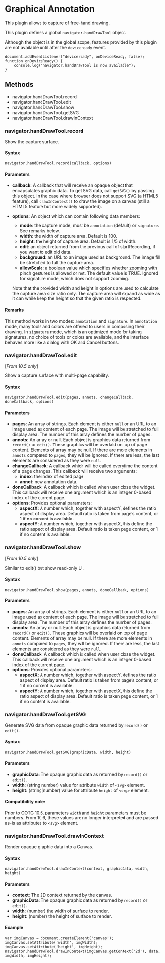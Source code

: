 # Graphical Annotation

This plugin allows to capture of free-hand drawing.

This plugin defines a global `navigator.handDrawTool` object.

Although the object is in the global scope, features provided by this plugin are not available until after the `deviceready` event.

    document.addEventListener("deviceready", onDeviceReady, false);
    function onDeviceReady() {
        console.log("navigator.handDrawTool is now available");
    }

## Methods

- navigator.handDrawTool.record
- navigator.handDrawTool.edit
- navigator.handDrawTool.show
- navigator.handDrawTool.getSVG
- navigator.handDrawTool.drawInContext

### navigator.handDrawTool.record
Show the capture surface.

#### Syntax
`navigator.handDrawTool.record(callback, options)`

#### Parameters
* __callback__: A callback that will receive an opaque object that encapsulates graphic data. To get SVG data, call `getSVG()` by passing this object. In the case where browser does not support SVG (a HTML5 feature), call `drawInContext()` to draw the image on a canvas (still a HTML5 feature but more widely supported).
* __options__: An object which can contain following data members:
  * __mode__:	the capture mode, must be `annotation` (default) or `signature`. See remarks below.
  * __width__:	the width of capture area. Default is 100.
  * __height__:	the height of capture area. Default is 1/5 of width.
  * __edit__:	an object returned from the previous call of startRecording, if you want to edit old data.
  * __background__:	an URL to an image used as background. The image fill be stretched to full the capture area.
  * __allowScale__:	a boolean value which specifies whether zooming with pinch gestures is allowed or not. The default value is TRUE. Ignored for signature mode, which does not support zooming.

  Note that the provided width and height in options are used to calculate the capture area size ratio only.
  The capture area will expand as wide as it can while keep the height so that the given ratio is respected.

#### Remarks
This method works in two modes: `annotation` and `signature`. In `annotation` mode, many tools and colors are offered to users in composing their drawing. In `signature` mode, which is an optimized mode for taking signatures, no choice of tools or colors are available, and the interface behaves more like a dialog with OK and Cancel buttons.


### navigator.handDrawTool.edit
[_From 10.5 only_]

Show a capture surface with multi-page capability.

#### Syntax
`navigator.handDrawTool.edit(pages, annots, changeCallback, doneCallback, options)`

#### Parameters
* __pages__: An array of strings. Each element is either `null` or an URL to an image used as content of each page. The image will be stretched to full display area. The number of this array defines the number of pages.
* __annots__: An array or null. Each object is graphics data returned from `record()` or `edit()`. These graphics will be overlaid on top of page content. Elements of array may be null. If there are more elements in `annots` compared to `pages`, they will be ignored. If there are less, the last elements are considered as they were `null`.
* __changeCallback__: A callback which will be called everytime the content of a page changes. This callback will receive two arguments:
  * __index__: the index of edited page
  * __annot__: new annotation data.
* __doneCallback__: A callback which is called when user close the widget. This callback will receive one argument which is an integer 0-based index of the current page. 
* __options__: Provides optional parameters:
  * __aspectX__: A number which, together with aspectY, defines the ratio aspect of display area. Default ratio is taken from page’s content, or 1 if no content is available.
  * __aspectY__: A number which, together with aspectX, this define the ratio aspect of display area. Default ratio is taken page content, or 1 if no content is available.


### navigator.handDrawTool.show
[_From 10.5 only_]

Similar to edit() but show read-only UI.

#### Syntax
`navigator.handDrawTool.show(pages, annots, doneCallback, options)`

#### Parameters
* __pages__: An array of strings. Each element is either `null` or an URL to an image used as content of each page. The image will be stretched to full display area. The number of this array defines the number of pages.
* __annots__: An array or null. Each object is graphics data returned from `record()` or `edit()`. These graphics will be overlaid on top of page content. Elements of array may be null. If there are more elements in `annots` compared to `pages`, they will be ignored. If there are less, the last elements are considered as they were `null`.
* __doneCallback__: A callback which is called when user close the widget. This callback will receive one argument which is an integer 0-based index of the current page. 
* __options__: Provides optional parameters:
  * __aspectX__: A number which, together with aspectY, defines the ratio aspect of display area. Default ratio is taken from page’s content, or 1 if no content is available.
  * __aspectY__: A number which, together with aspectX, this define the ratio aspect of display area. Default ratio is taken page content, or 1 if no content is available.

### navigator.handDrawTool.getSVG
Generate SVG data from opaque graphic data returned by `record()` or `edit()`.

#### Syntax
`navigator.handDrawTool.getSVG(graphicData, width, height)`

#### Parameters
* __graphicData__: The opaque graphic data as returned by `record()` or `edit()`.
* __width__: (string|number) value for attribute `width` of `<svg>` element.
* __height__: (string|number) value for attribute `height` of `<svg>` element.

#### Compatibility note:
Prior to COTG 10.6, parameters `width` and `height` parameters must be numbers. From 10.6, these values are no longer interpreted and are passed as-is as attributes to `<svg>` element.

### navigator.handDrawTool.drawInContext
Render opaque graphic data into a Canvas.

#### Syntax
`navigator.handDrawTool.drawInContext(context, graphicData, width, height)`

#### Parameters
* __context__: The 2D context returned by the canvas.
* __graphicData__: The opaque graphic data as returned by `record()` or `edit()`.
* __width__: (number) the width of surface to render.
* __height__: (number) the height of surface to render.

#### Example
    var imgCanvas = document.createElement('canvas');
    imgCanvas.setAttribute('width', imgWidth);
    imgCanvas.setAttribute('height', imgHeight);
    navigator.handDrawTool.drawInContext(imgCanvas.getContext('2d'), data, imgWidth, imgHeight);
